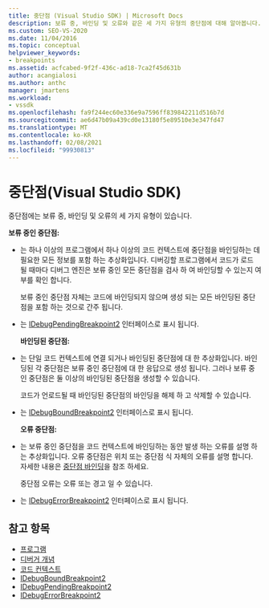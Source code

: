```yaml
---
title: 중단점 (Visual Studio SDK) | Microsoft Docs
description: 보류 중, 바인딩 및 오류와 같은 세 가지 유형의 중단점에 대해 알아봅니다. 이 문서에서는 형식을 구현 하는 데 사용 되는 인터페이스를 나열 합니다.
ms.custom: SEO-VS-2020
ms.date: 11/04/2016
ms.topic: conceptual
helpviewer_keywords:
- breakpoints
ms.assetid: acfcabed-9f2f-436c-ad18-7ca2f45d631b
author: acangialosi
ms.author: anthc
manager: jmartens
ms.workload:
- vssdk
ms.openlocfilehash: fa9f244ec60e336e9a7596ff839842211d516b7d
ms.sourcegitcommit: ae6d47b09a439cd0e13180f5e89510e3e347fd47
ms.translationtype: MT
ms.contentlocale: ko-KR
ms.lasthandoff: 02/08/2021
ms.locfileid: "99930813"
---
```

# <a name="breakpoints-visual-studio-sdk"></a>중단점(Visual Studio SDK)
중단점에는 보류 중, 바인딩 및 오류의 세 가지 유형이 있습니다.

 **보류 중인 중단점:**

- 는 하나 이상의 프로그램에서 하나 이상의 코드 컨텍스트에 중단점을 바인딩하는 데 필요한 모든 정보를 포함 하는 추상화입니다. 디버깅할 프로그램에서 코드가 로드 될 때마다 디버그 엔진은 보류 중인 모든 중단점을 검사 하 여 바인딩할 수 있는지 여부를 확인 합니다.

   보류 중인 중단점 자체는 코드에 바인딩되지 않으며 생성 되는 모든 바인딩된 중단점을 포함 하는 것으로 간주 됩니다.

- 는 [IDebugPendingBreakpoint2](../../extensibility/debugger/reference/idebugpendingbreakpoint2.md) 인터페이스로 표시 됩니다.

  **바인딩된 중단점:**

- 는 단일 코드 컨텍스트에 연결 되거나 바인딩된 중단점에 대 한 추상화입니다. 바인딩된 각 중단점은 보류 중인 중단점에 대 한 응답으로 생성 됩니다. 그러나 보류 중인 중단점은 둘 이상의 바인딩된 중단점을 생성할 수 있습니다.

   코드가 언로드될 때 바인딩된 중단점의 바인딩을 해제 하 고 삭제할 수 있습니다.

- 는 [IDebugBoundBreakpoint2](../../extensibility/debugger/reference/idebugboundbreakpoint2.md) 인터페이스로 표시 됩니다.

  **오류 중단점:**

- 는 보류 중인 중단점을 코드 컨텍스트에 바인딩하는 동안 발생 하는 오류를 설명 하는 추상화입니다. 오류 중단점은 위치 또는 중단점 식 자체의 오류를 설명 합니다. 자세한 내용은 [중단점 바인딩](../../extensibility/debugger/binding-breakpoints.md)을 참조 하세요.

   중단점 오류는 오류 또는 경고 일 수 있습니다.

- 는 [IDebugErrorBreakpoint2](../../extensibility/debugger/reference/idebugerrorbreakpoint2.md) 인터페이스로 표시 됩니다.

## <a name="see-also"></a>참고 항목
- [프로그램](../../extensibility/debugger/programs.md)
- [디버거 개념](../../extensibility/debugger/debugger-concepts.md)
- [코드 컨텍스트](../../extensibility/debugger/code-context.md)
- [IDebugBoundBreakpoint2](../../extensibility/debugger/reference/idebugboundbreakpoint2.md)
- [IDebugPendingBreakpoint2](../../extensibility/debugger/reference/idebugpendingbreakpoint2.md)
- [IDebugErrorBreakpoint2](../../extensibility/debugger/reference/idebugerrorbreakpoint2.md)
